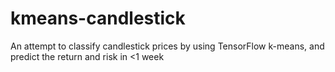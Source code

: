 # kmeans-candlestick
An attempt to classify candlestick prices by using TensorFlow k-means, and predict the return and risk in &lt;1 week
